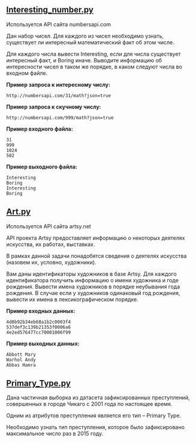 ## [Interesting_number.py](https://github.com/vasoltu/Stepik/blob/main/Python_основы_и_применение/Read_from_file/Interesting_number.py)
Используется API сайта numbersapi.com

Дан набор чисел. Для каждого из чисел необходимо узнать, существует ли интересный математический факт об этом числе.

Для каждого числа вывести Interesting, если для числа существует интересный факт, и Boring иначе.
Выводите информацию об интересности чисел в таком же порядке, в каком следуют числа во входном файле.

**Пример запроса к интересному числу:**
```
http://numbersapi.com/31/math?json=true
```
**Пример запроса к скучному числу:**
```
http://numbersapi.com/999/math?json=true
```
**Пример входного файла:**
```
31
999
1024
502
```

**Пример выходного файла:**
```
Interesting
Boring
Interesting
Boring
```

## [Art.py](https://github.com/vasoltu/Stepik/blob/main/Python_основы_и_применение/Read_from_file/Art.py)
Используется API сайта artsy.net

API проекта Artsy предоставляет информацию о некоторых деятелях искусства, их работах, выставках.

В рамках данной задачи понадобятся сведения о деятелях искусства (назовем их, условно, художники).

Вам даны идентификаторы художников в базе Artsy.
Для каждого идентификатора получить информацию о имени художника и годе рождения.
Вывести имена художников в порядке неубывания года рождения. В случае если у художников одинаковый год рождения, вывести их имена в лексикографическом порядке.


**Пример входных данных:**
```
4d8b92b34eb68a1b2c0003f4
537def3c139b21353f0006a6
4e2ed576477cc70001006f99
```

**Пример выходных данных:**
```
Abbott Mary
Warhol Andy
Abbas Hamra
```


## [Primary_Type.py](https://github.com/vasoltu/Stepik/blob/main/Python_основы_и_применение/Read_from_file/Primary_Type.py)
Дана частичная выборка из датасета зафиксированных преступлений, совершенных в городе Чикаго с 2001 года по настоящее время.

Одним из атрибутов преступления является его тип – Primary Type.

Необходимо узнать тип преступления, которое было зафиксировано максимальное число раз в 2015 году.

